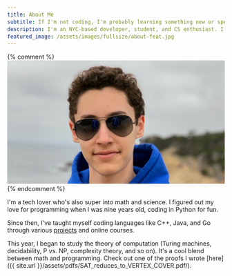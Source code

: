 ```yaml
---
title: About Me
subtitle: If I'm not coding, I'm probably learning something new or spending time with family and friends.
description: I'm an NYC-based developer, student, and CS enthusiast. I'm a tech lover who's also super into math and science. If I'm not coding, I'm probably learning something new or spending time with family and friends.
featured_image: /assets/images/fullsize/about-feat.jpg
---
```


{% comment %}![](/assets/images/fullsize/thomas2.jpeg){% endcomment %}

I'm a tech lover who's also super into math and science. I figured out my love for programming when I was nine years
old, coding in Python for fun.

Since then, I've taught myself coding languages like C++, Java, and Go through various [projects](/projects/)
and online courses.

This year, I began to study the theory of computation
(Turing machines, decidability, P vs. NP, complexity theory, and so on). It's a cool
blend between math and programming. Check out one of the proofs I wrote
[here]({{ site.url }}/assets/pdfs/SAT_reduces_to_VERTEX_COVER.pdf/).



